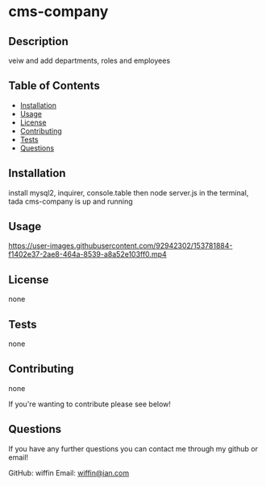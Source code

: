 # cms-company

## Description

veiw and add departments, roles and employees

## Table of Contents

* [Installation](#installation)
* [Usage](#usage)
* [License](#license)
* [Contributing](#contributing)
* [Tests](#tests)
* [Questions](#questions)

## Installation

install mysql2, inquirer, console.table then node server.js in the terminal, tada cms-company is up and running

## Usage


https://user-images.githubusercontent.com/92942302/153781884-f1402e37-2ae8-464a-8539-a8a52e103ff0.mp4


## License

none

## Tests

none

## Contributing

none

If you're wanting to contribute please see below!

## Questions

If you have any further questions you can contact me through my github or email!

GitHub:  wiffin
Email:   wiffin@ian.com

